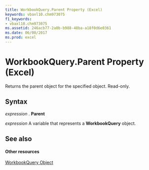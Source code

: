 ```yaml
---
title: WorkbookQuery.Parent Property (Excel)
keywords: vbaxl10.chm973075
f1_keywords:
- vbaxl10.chm973075
ms.assetid: 246acb77-2a0b-b988-48ba-a18f0d6e0361
ms.date: 06/08/2017
ms.prod: excel
---
```



# WorkbookQuery.Parent Property (Excel)

Returns the parent object for the specified object. Read-only.


## Syntax

 _expression_ . **Parent**

 _expression_ A variable that represents a **WorkbookQuery** object.


## See also


#### Other resources


[WorkbookQuery Object](workbookquery-object-excel.md)


